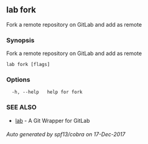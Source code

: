 ## lab fork

Fork a remote repository on GitLab and add as remote

### Synopsis


Fork a remote repository on GitLab and add as remote

```
lab fork [flags]
```

### Options

```
  -h, --help   help for fork
```

### SEE ALSO
* [lab](index.md)	 - A Git Wrapper for GitLab

###### Auto generated by spf13/cobra on 17-Dec-2017
